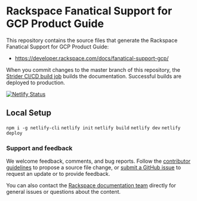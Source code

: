 # Rackspace Fanatical Support for GCP Product Guide

This repository contains the source files that generate the Rackspace Fanatical
Support for GCP Product Guide:

* <https://developer.rackspace.com/docs/fanatical-support-gcp/>

When you commit changes to the master branch of this repository, the
[Strider CI/CD build job](https://build.developer.rackspace.com/rackerlabs/docs-gcp/)
builds the documentation. Successful builds are deployed to production.

[![Netlify Status](https://api.netlify.com/api/v1/badges/b8c923a6-ad57-45a3-8fcc-6bf8c2cfdd10/deploy-status)](https://app.netlify.com/sites/docs-gcp/deploys)

## Local Setup

`npm i -g netlify-cli`
`netlify init`
`netlify build`
`netlify dev`
`netlify deploy`

### Support and feedback

We welcome feedback, comments, and bug reports. Follow the [contributor guidelines](CONTRIBUTING.md)
to propose a source file change, or [submit a GitHub issue](https://github.com/rackerlabs/docs-cloud-servers/issues/new)
to request an update or to provide feedback.

You can also contact the [Rackspace documentation team](mailto:devdoc@rackspace.com) directly for general
issues or questions about the content.
